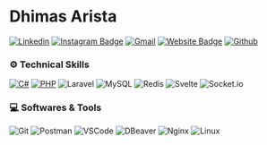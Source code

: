 # Dhimas Arista
[![Linkedin](https://img.shields.io/badge/-LinkedIn-blue?style=flat&logo=Linkedin&logoColor=white)](https://www.linkedin.com/in/dhimasarista/)
[![Instagram Badge](https://img.shields.io/badge/-Instagram-purple?logo=instagram&logoColor=white&link=https://instagram.com/codedhims/)](https://www.instagram.com/codedhims)
[![Gmail](https://img.shields.io/badge/-Gmail-c14438?style=flat&logo=Gmail&logoColor=white)](mailto:mdhimasarista@gmail.com)
[![Website Badge](https://img.shields.io/badge/-Website-c14438?style=flat&logo=Google-Chrome&logoColor=white&link=https://dhimasarista.github.io)](https://dhimasarista.github.io)
[![Github](https://img.shields.io/github/followers/dhimasarista?label=Follow&style=social)](https://github.com/dhimasarista)

### ⚙️ Technical Skills
[![C#](https://custom-icon-badges.demolab.com/badge/C%23-%23FF69B4.svg?logo=cshrp&logoColor=white)](#)
[![PHP](https://img.shields.io/badge/PHP-%237C4DFF?logo=PHP&logoColor=white)](#)
![Laravel](https://img.shields.io/badge/Laravel-%23FF2D20?logo=laravel&logoColor=white)
![MySQL](https://img.shields.io/badge/MySQL-%2300A9E0?logo=mysql&logoColor=white)
![Redis](https://img.shields.io/badge/Redis-%23D81C27?logo=redis&logoColor=white)
![Svelte](https://img.shields.io/badge/Svelte-%23FF3E00?logo=svelte&logoColor=white)
![Socket.io](https://img.shields.io/badge/Socket.io-%23B0B0B0?logo=socketdotio&logoColor=white)

### 💻 Softwares & Tools
![Git](https://img.shields.io/badge/Git-%23F1502F?logo=git&logoColor=white)
![Postman](https://img.shields.io/badge/Postman-%23FF6C37?logo=postman&logoColor=white)
![VSCode](https://img.shields.io/badge/VSCode-%23007ACC?logo=visualstudiocode&logoColor=white)
![DBeaver](https://img.shields.io/badge/DBeaver-%234A90E2?logo=dbeaver&logoColor=white)
![Nginx](https://img.shields.io/badge/Nginx-%23009639?logo=nginx&logoColor=white)
![Linux](https://img.shields.io/badge/Linux-%23FCC624?logo=linux&logoColor=black)
